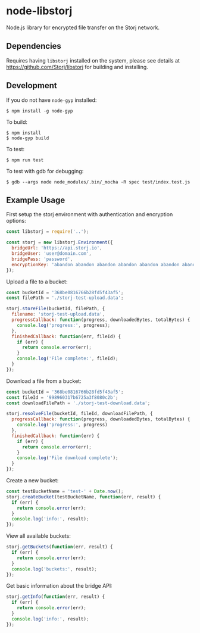 # node-libstorj

Node.js library for encrypted file transfer on the Storj network.

## Dependencies

Requires having `libstorj` installed on the system, please see details at https://github.com/Storj/libstorj for building and installing.

## Development

If you do not have `node-gyp` installed:

```
$ npm install -g node-gyp
```

To build:

```
$ npm install
$ node-gyp build
```

To test:

```
$ npm run test
```

To test with gdb for debugging:
```
$ gdb --args node node_modules/.bin/_mocha -R spec test/index.test.js
```

## Example Usage

First setup the storj environment with authentication and encryption options:

```js
const libstorj = require('..');

const storj = new libstorj.Environment({
  bridgeUrl: 'https://api.storj.io',
  bridgeUser: 'user@domain.com',
  bridgePass: 'password',
  encryptionKey: 'abandon abandon abandon abandon abandon abandon abandon abandon abandon abandon abandon about'
});
```

Upload a file to a bucket:
```js
const bucketId = '368be0816766b28fd5f43af5';
const filePath = './storj-test-upload.data';

storj.storeFile(bucketId, filePath, {
  filename: 'storj-test-upload.data',
  progressCallback: function(progress, downloadedBytes, totalBytes) {
    console.log('progress:', progress);
  },
  finishedCallback: function(err, fileId) {
    if (err) {
      return console.error(err);
    }
    console.log('File complete:', fileId);
  }
});

```

Download a file from a bucket:

```js
const bucketId = '368be0816766b28fd5f43af5';
const fileId = '998960317b6725a3f8080c2b';
const downloadFilePath = './storj-test-download.data';

storj.resolveFile(bucketId, fileId, downloadFilePath, {
  progressCallback: function(progress, downloadedBytes, totalBytes) {
    console.log('progress:', progress)
  },
  finishedCallback: function(err) {
    if (err) {
      return console.error(err);
    }
    console.log('File download complete');
  }
});
```

Create a new bucket:
```js
const testBucketName = 'test-' + Date.now();
storj.createBucket(testBucketName, function(err, result) {
  if (err) {
    return console.error(err);
  }
  console.log('info:', result);
});
```

View all available buckets:
```js
storj.getBuckets(function(err, result) {
  if (err) {
    return console.error(err);
  }
  console.log('buckets:', result);
});
```

Get basic information about the bridge API:
```js
storj.getInfo(function(err, result) {
  if (err) {
    return console.error(err);
  }
  console.log('info:', result);
});
```
